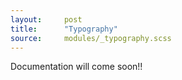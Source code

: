 ```yaml
---
layout:     post
title:      "Typography"
source:     modules/_typography.scss
---
```



<p class="lead">Documentation will come soon!!</p>